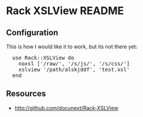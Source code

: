 Rack XSLView README
===================

Configuration
-------------

This is how I would like it to work, but its not there yet:

<pre class="sh_ruby">
  use Rack::XSLView do
    noxsl ['/raw/', '/s/js/', '/s/css/']
    xslview '/path/alskjddf', 'test.xsl'
  end
</pre>


Resources
---------

* <http://github.com/docunext/Rack-XSLView>


